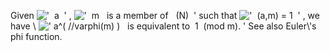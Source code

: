 Given !['  a  '](../dictionary/equation_images/20123.2..png) ,
!['  m   is a member of   (N)  '](../dictionary/equation_images/20123.3..png)
such that !['  (a,m) = 1  '](../dictionary/equation_images/20123.4..png)
, we have \\
![' a\^( //varphi(m)
)   is equivalent to  1  (mod m). '](../dictionary/equation_images/20123.1..png)
See also Euler\\'s phi function.
